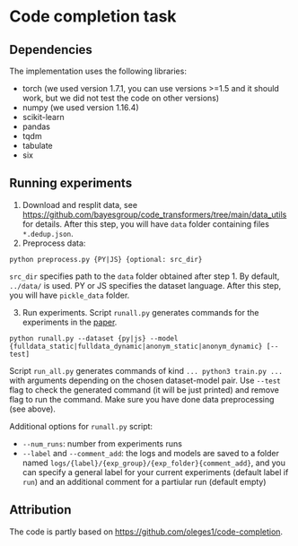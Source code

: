 # Code completion task

## Dependencies
The implementation uses the following libraries:
* torch (we used version 1.7.1, you can use versions >=1.5 and it should work, but we did not test the code on other versions)
* numpy (we used version 1.16.4)
* scikit-learn
* pandas
* tqdm
* tabulate
* six

## Running experiments
1. Download and resplit data, see https://github.com/bayesgroup/code_transformers/tree/main/data_utils for details. After this step, you will have `data` folder containing files `*.dedup.json`.
2. Preprocess data:
```(bash)
python preprocess.py {PY|JS} {optional: src_dir}
```
`src_dir` specifies path to the `data` folder obtained after step 1. By default, `../data/` is used. PY or JS specifies the dataset language. After this step, you will have `pickle_data` folder. 

3. Run experiments. Script `runall.py` generates commands for the experiments in the [paper](https://arxiv.org/abs/2010.12693). 
```(bash)
python runall.py --dataset {py|js} --model {fulldata_static|fulldata_dynamic|anonym_static|anonym_dynamic} [--test]
```
Script `run_all.py` generates commands of kind `... python3 train.py ...` with arguments depending on the chosen dataset-model pair. Use `--test` flag to check the generated command (it will be just printed) and remove flag to run the command. Make sure you have done data preprocessing (see above).

Additional options for `runall.py` script:
* `--num_runs`: number from experiments runs
* `--label` and `--comment_add`: the logs and models are saved to a folder named `logs/{label}/{exp_group}/{exp_folder}{comment_add}`, and you can specify a general label for your current experiments (default label if `run`) and an additional comment for a partiular run (default empty)

## Attribution
The code is partly based on https://github.com/oleges1/code-completion.
